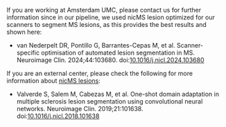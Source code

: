 If you are working at Amsterdam UMC, please contact us for further information since in our pipeline, we used nicMS lesion optimized for our scanners to segment MS lesions, as this provides the best results and shown here:<br/>
- van Nederpelt DR, Pontillo G, Barrantes-Cepas M, et al. Scanner-specific optimisation of automated lesion segmentation in MS. Neuroimage Clin. 2024;44:103680. doi:[10.1016/j.nicl.2024.103680](10.1016/j.nicl.2024.103680)<br/>

If you are an external center, please check the following for more information about [nicMS lesions](https://github.com/sergivalverde/nicMSlesions): <br/>
- Valverde S, Salem M, Cabezas M, et al. One-shot domain adaptation in multiple sclerosis lesion segmentation using convolutional neural networks. Neuroimage Clin. 2019;21:101638. doi:[10.1016/j.nicl.2018.101638](10.1016/j.nicl.2018.101638)
